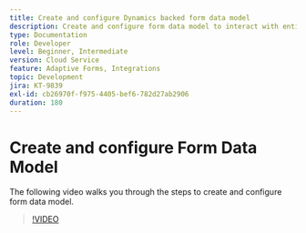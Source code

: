 ```yaml
---
title: Create and configure Dynamics backed form data model
description: Create and configure form data model to interact with entities in Microsoft Dynamics.
type: Documentation
role: Developer
level: Beginner, Intermediate
version: Cloud Service
feature: Adaptive Forms, Integrations
topic: Development
jira: KT-9839
exl-id: cb26970f-f975-4405-bef6-782d27ab2906
duration: 180
---
```

# Create and configure Form Data Model


The following video walks you through the steps to create and configure form data model.

>[!VIDEO](https://video.tv.adobe.com/v/340790?quality=12&learn=on)
